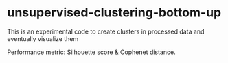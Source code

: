 # unsupervised-clustering-bottom-up
This is an experimental code to create clusters in processed data and eventually visualize them

Performance metric: Silhouette score & Cophenet distance.
